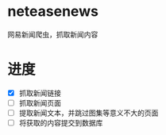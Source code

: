 # neteasenews
网易新闻爬虫，抓取新闻内容

# 进度
- [x] 抓取新闻链接
- [ ] 抓取新闻页面
- [ ] 提取新闻文本，并跳过图集等意义不大的页面
- [ ] 将获取的内容提交到数据库
